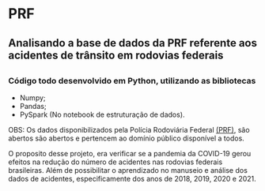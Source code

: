 <h1>PRF</h1>
<h2>Analisando a base de dados da  PRF referente aos acidentes de trânsito em rodovias federais<h2> 
<h3>Código todo desenvolvido em Python, utilizando as bibliotecas</h3>
<ul>
<li>Numpy;
<li>Pandas;
<li>PySpark (No notebook de estruturação de dados).
</ul>

<p>OBS: Os dados disponibilizados pela Polícia Rodoviária Federal <a href="https://www.gov.br/prf/pt-br/acesso-a-informacao/dados-abertos/dados-abertos">(PRF)</a>, são abertos são abertos e pertencem ao domínio público disponível a todos.</p>
<p>O proposito desse projeto, era verificar se a pandemia da COVID-19 gerou efeitos na redução do número de acidentes nas rodovias federais brasileiras.
 Além de possibilitar o aprendizado no manuseio e análise dos dados de acidentes, especificamente dos anos de 2018,
2019, 2020 e 2021.
</p>
